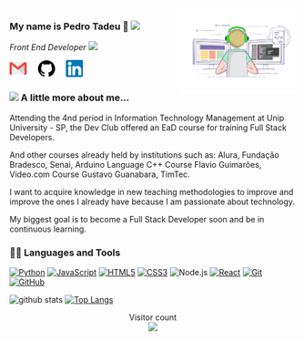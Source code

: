<img align="right" alt="Code gif" src="https://github.com/chandan-reddy-k/chandan-reddy-k/blob/master/assets/coding-freak.gif" width="40%" />

### My name is Pedro Tadeu 👋 <img src="https://media.giphy.com/media/12oufCB0MyZ1Go/giphy.gif" width="40"></h2>

<p><em> Front End Developer <img src="https://media.giphy.com/media/WUlplcMpOCEmTGBtBW/giphy.gif" width="30"> 
</em></p>

<p align="left">
 <a href="mailto:pedro.tadeu.gomes@gmail.com"><img src="https://github.com/chandan-reddy-k/chandan-reddy-k/blob/master/assets/gmail.svg" width="30px" alt="mail"></a> &nbsp; &nbsp;
   <a href="https://github.com/Pedtg"><img src="https://github.com/chandan-reddy-k/chandan-reddy-k/blob/master/assets/github.svg" width="30px" alt="mail"></a> &nbsp; &nbsp;
  <a href="https://www.linkedin.com/in/pedro-tadeu-87710363"><img src="https://github.com/chandan-reddy-k/chandan-reddy-k/blob/master/assets/linkedin.svg" width="30px" alt="LinkedIn"></a> &nbsp; &nbsp;
  
### <img src="https://media.giphy.com/media/VgCDAzcKvsR6OM0uWg/giphy.gif" width="40"> A little more about me...  

<p> Attending the 4nd period in Information Technology Management at Unip University - SP, the Dev Club offered an EaD course for training Full Stack Developers.
  
And other courses already held by institutions such as: Alura, Fundação Bradesco, Senai, Arduino Language C++ Course Flavio Guimarões, Video.com Course Gustavo Guanabara, TimTec.
  
I want to acquire knowledge in new teaching methodologies to improve and improve the ones I already have because I am passionate about technology. 
  
My biggest goal is to become a Full Stack Developer soon and be in continuous learning.</p>

### 👨‍💻 Languages and Tools
[![Python](https://img.shields.io/badge/-Python-black?style=flat&logo=python&link=https://github.com/Pedtg)](https://github.com/Pedtg) 
[![JavaScript](https://img.shields.io/badge/-JavaScript-black?style=flat&logo=javascript&link=https://github.com/hritik5102)](https://github.com/hritik5102) 
[![HTML5](https://img.shields.io/badge/-HTML5-E34F26?style=flat&logo=html5&logoColor=white&link=https://github.com/hritik5102)](https://github.com/hritik5102) 
[![CSS3](https://img.shields.io/badge/-CSS3-1572B6?style=flat&logo=css3&link=https://github.com/hritik5102)](https://github.com/hritik5102) 
![Node.js](https://img.shields.io/badge/Node.js-43853D?style=for-the-badge&logo=node.js&logoColor=white)
[![React](https://img.shields.io/badge/-React-black?style=flat&logo=react&link=https://github.com/hritik5102)](https://github.com/hritik5102) 
[![Git](https://img.shields.io/badge/-Git-black?style=flat&logo=git&link=https://github.com/hritik5102)](https://github.com/hritik5102) 
[![GitHub](https://img.shields.io/badge/-GitHub-181717?style=flat&logo=github&link=https://github.com/hritik5102)](https://github.com/hritik5102)
<!--[GitLab](https://img.shields.io/badge/-GitLab-FCA121?style=flat&logo=gitlab&link=https://github.com/hritik5102)](https://gitlab.com/hritik5102)--> 
<!--[![Bootstrap](https://img.shields.io/badge/-Bootstrap-563D7C?style=flat&logo=bootstrap&link=https://github.com/hritik5102)](https://github.com/hritik5102)-->
<!--[Nodejs](https://img.shields.io/badge/-Nodejs-black?style=flat&logo=Node.js&link=https://github.com/hritik5102)](https://github.com/hritik5102)--> 
<!--[MySQL](https://img.shields.io/badge/-MySQL-black?style=flat&logo=mysql&link=https://github.com/hritik5102)](https://github.com/hritik5102)-->

![github stats](https://github-readme-stats.vercel.app/api?username=Pedtg&show_icons=true)
[![Top Langs](https://github-readme-stats.vercel.app/api/top-langs/?username=Pedtg&layout=compact)](https://github.com/Pedtg/github-readme-stats)

  <p align="center"> 
  Visitor count<br>
  <img src="https://profile-counter.glitch.me/Pedtg/count.svg" />
</p>



